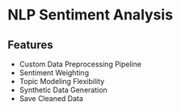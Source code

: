 # NLP Sentiment Analysis

## Features
- Custom Data Preprocessing Pipeline
- Sentiment Weighting
- Topic Modeling Flexibility
- Synthetic Data Generation
- Save Cleaned Data
